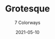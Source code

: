 ---
image_primary: "img/product_main_35_Joseph-Noble-Grotesque-main.jpg"
image_secondary: "img/colorway_35_(1)_divine.jpg"
description: "Sexy%2C%20in%20a%20Hollywood-glam%20sort%20of%20way.%20Wildly%20dramatic%20yet%20proper.%20Powerful%2C%20but%20not%20steroidal%20about%20it.%20Elevating%2C%20without%20any%20hint%20of%20snobbishness.%20GROTESQUE%20is%20the%20personality-packed%20addition%20to%20our%20reptilian%20Technology%20Leather%u2122%20collection.%20It%20celebrates%20its%20showy%20gloss%20right%20alongside%20its%20stolid%20utilitarianism%20and%20super%20heavy-duty%20constitution.%20Then%20there%u2019s%20the%20equally%20rare%20combination%20of%20hyper-contemporary%20sophistication%20and%20easy-going%20functionality.%20Add%20a%20dash%20of%20tongue-in-cheek%2C%20and%20the%20result%20is%20perfectly%20GROTESQUE.%A0"
tags: 
  - "Textiles"
designer: "Joseph Noble"
href: "https://www.josephnoble.com/collections/grotesque/"
title: "Grotesque"
subtitle: "7 Colorways"
category: "Textiles"
manufacturer: "Joseph Noble"
slug: "/manufacturers/joseph-noble/textiles/joseph-noble-grotesque"
date: "2021-05-10"
---